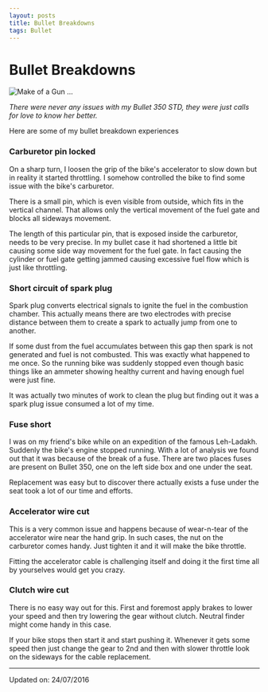 ```yaml
---
layout: posts
title: Bullet Breakdowns
tags: Bullet
---
```



# Bullet Breakdowns

![Make of a Gun ...](https://raw.githubusercontent.com/yogeshpowar/blog/main/images/bullet.jpg)

_There were never any issues with my Bullet 350 STD,
they were just calls for love to know her better._

Here are some of my bullet breakdown experiences


### Carburetor pin locked

On a sharp turn, I loosen the grip of the bike's accelerator to slow down but in
reality it started throttling. I somehow controlled the bike to find some issue
with the bike's carburetor.

There is a small pin, which is even visible from outside, which fits in the
vertical channel. That allows only the vertical movement of the fuel gate and
blocks all sideways movement.

The length of this particular pin, that is exposed inside the carburetor, needs
to be very precise. In my bullet case it had shortened a little bit causing some
side way movement for the fuel gate. In fact causing the cylinder or fuel gate
getting jammed causing excessive fuel flow which is just like throttling.

### Short circuit of spark plug


Spark plug converts electrical signals to ignite the fuel in the combustion
chamber. This actually means there are two electrodes with precise distance
between them to create a spark to actually jump from one to another.

If some dust from the fuel accumulates between this gap then spark is not
generated and fuel is not combusted. This was exactly what happened to me once.
So the running bike was suddenly stopped even though basic things like an
ammeter showing healthy current and having enough fuel were just fine.

It was actually two minutes of work to clean the plug but finding out it was a
spark plug issue consumed a lot of my time.

### Fuse short

I was on my friend's bike while on an expedition of the famous Leh-Ladakh.
Suddenly the bike's engine stopped running. With a lot of analysis we found out
that it was because of the break of a fuse. There are two places fuses are
present on Bullet 350, one on the left side box and one under the seat.

Replacement was easy but to discover there actually exists a fuse under the seat
took a lot of our time and efforts.

### Accelerator wire cut

This is a very common issue and happens because of wear-n-tear of the
accelerator wire near the hand grip. In such cases, the nut on the carburetor
comes handy. Just tighten it and it will make the bike throttle.

Fitting the accelerator cable is challenging itself and doing it the first time
all by yourselves would get you crazy.

### Clutch wire cut

There is no easy way out for this. First and foremost apply brakes to lower your
speed and then try lowering the gear without clutch. Neutral finder might come
handy in this case.

If your bike stops then start it and start pushing it. Whenever it gets some
speed then just change the gear to 2nd and then with slower throttle look on the
sideways for the cable replacement.

---

Updated on: 24/07/2016
